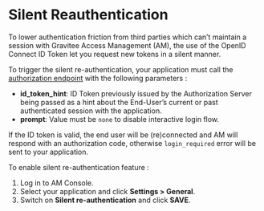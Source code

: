 # Silent Reauthentication

To lower authentication friction from third parties which can’t maintain a session with Gravitee Access Management (AM), the use of the OpenID Connect ID Token let you request new tokens in a silent manner.

To trigger the silent re-authentication, your application must call the [authorization endpoint](https://github.com/gravitee-io/gravitee-platform-docs/tree/main/docs/am/4.0/guides/auth-protocols/oauth-2.0) with the following parameters :

* **id\_token\_hint**: ID Token previously issued by the Authorization Server being passed as a hint about the End-User’s current or past authenticated session with the application.
* **prompt**: Value must be `none` to disable interactive login flow.

If the ID token is valid, the end user will be (re)connected and AM will respond with an authorization code, otherwise `login_required` error will be sent to your application.

To enable silent re-authentication feature :

1. Log in to AM Console.
2. Select your application and click **Settings > General**.
3. Switch on **Silent re-authentication** and click **SAVE**.
